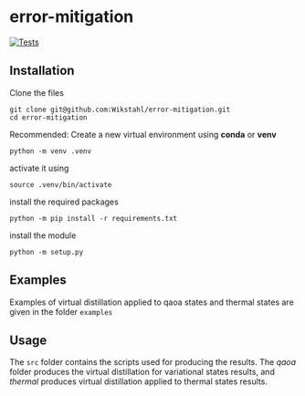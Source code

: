 # error-mitigation

[![Tests](https://github.com/Wikstahl/error-mitigation/actions/workflows/python-app.yml/badge.svg)](https://github.com/Wikstahl/error-mitigation/actions/workflows/python-app.yml)

## Installation <a name="installation"></a>
  Clone the files
  ```
  git clone git@github.com:Wikstahl/error-mitigation.git
  cd error-mitigation
  ```
  Recommended: Create a new virtual environment using **conda** or **venv**
  ```
  python -m venv .venv
  ```
  activate it using
  ```
  source .venv/bin/activate
  ```
  install the required packages
  ```
  python -m pip install -r requirements.txt
  ```
  install the module
  ```
  python -m setup.py
  ```

## Examples <a name="examples"></a>
Examples of virtual distillation applied to qaoa states and thermal states are given in the folder `examples`

## Usage <a name="usage"></a>
The `src` folder contains the scripts used for producing the results. The *qaoa* folder produces the virtual distillation for variational states results, and *thermal* produces virtual distillation applied to thermal states results.
